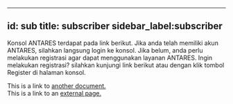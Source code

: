 ---
id: sub
title: subscriber
sidebar_label:subscriber
 ---

Konsol ANTARES terdapat pada link berikut. Jika anda telah memiliki akun ANTARES, silahkan langsung login ke konsol. Jika belum, anda perlu melakukan registrasi agar dapat menggunakan layanan ANTARES. Ingin melakukan registrasi? silahkan kunjungi link berikut atau dengan klik tombol Register di halaman konsol.

This is a link to [another document.](subscriber.md)  
This is a link to an [external page.](http://www.example.com)

